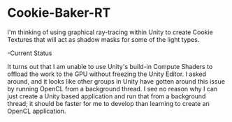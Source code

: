 # Cookie-Baker-RT
I'm thinking of using graphical ray-tracing within Unity to create Cookie Textures that will act as shadow masks for some of the light types.

-Current Status

It turns out that I am unable to use Unity's build-in Compute Shaders to offload the work to the GPU without freezing the Unity Editor. I asked around, and it looks like other groups in Unity have gotten around this issue by running OpenCL from a background thread. I see no reason why I can just create a Unity based application and run that from a background thread; it should be faster for me to develop than learning to create an OpenCL application.
